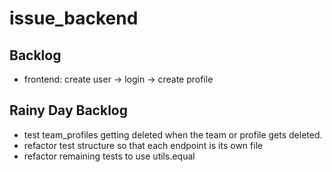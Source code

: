 # issue_backend

## Backlog

- frontend: create user -> login -> create profile

## Rainy Day Backlog

- test team_profiles getting deleted when the team or profile gets deleted.
- refactor test structure so that each endpoint is its own file
- refactor remaining tests to use utils.equal
